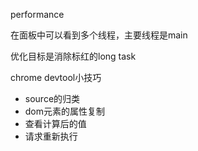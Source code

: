 performance

在面板中可以看到多个线程，主要线程是main

优化目标是消除标红的long task


chrome devtool小技巧

- source的归类
- dom元素的属性复制
- 查看计算后的值
- 请求重新执行
